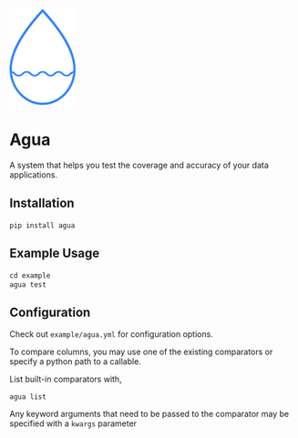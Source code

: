 ![Agua](./logo.svg)
# Agua

A system that helps you test the coverage and accuracy of your data applications.

## Installation

```shell
pip install agua
```

## Example Usage

```shell
cd example
agua test
```

## Configuration

Check out ```example/agua.yml``` for configuration options.

To compare columns, you may use one of the existing comparators or specify a python path to a callable.

List built-in comparators with,
```shell
agua list
```
Any keyword arguments that need to be passed to the comparator may be specified with a `kwargs` parameter